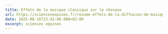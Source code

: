 ```yaml
---
title: Effets de la musique classique sur le chevaux
url: https://sciencesequines.fr/resume-effets-de-la-diffusion-de-musique-classique-sur-le-comportement-des-chevaux-en-box-huo-x-et-al-2021/
date: 2025-08-16T23:42:00.000+02:00
excerpt: sciences equines
---
```

